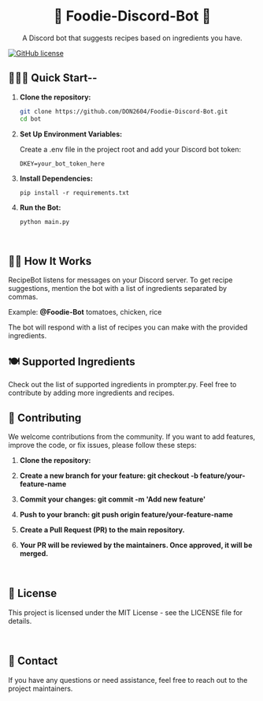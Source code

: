 <h1 align="center">🍔 Foodie-Discord-Bot 🤖</h1>
<p align="center">
  A Discord bot that suggests recipes based on ingredients you have.
</p>

<a href="https://github.com/TechSpectraDWN/Foodie-Discord-Bot/blob/master/LICENSE">![GitHub license](https://img.shields.io/badge/license-MIT-blue.svg)</a>

## 🚀🧑‍🚀 Quick Start--

1. **Clone the repository:**

   ```bash
   git clone https://github.com/DON2604/Foodie-Discord-Bot.git
   cd bot

2. **Set Up Environment Variables:**

    Create a .env file in the project root and add your Discord bot token:
    ```
    DKEY=your_bot_token_here
    ```

3. **Install Dependencies:**
    ```
    pip install -r requirements.txt
    ```

4. **Run the Bot:**
    ```
    python main.py
    ```
<br>

## 👩‍🍳 How It Works

RecipeBot listens for messages on your Discord server. To get recipe suggestions, mention the bot with a list of ingredients separated by commas.

Example: **@Foodie-Bot** tomatoes, chicken, rice

The bot will respond with a list of recipes you can make with the provided ingredients. <br>

## 🍽️ Supported Ingredients
Check out the list of supported ingredients in prompter.py. Feel free to contribute by adding more ingredients and recipes. <br>

## 🤝 Contributing
We welcome contributions from the community. If you want to add features, improve the code, or fix issues, please follow these steps:

1. **Clone the repository:**

2. **Create a new branch for your feature: git checkout -b feature/your-feature-name**

3. **Commit your changes: git commit -m 'Add new feature'**

4. **Push to your branch: git push origin feature/your-feature-name**

5. **Create a Pull Request (PR) to the main repository.**

6. **Your PR will be reviewed by the maintainers. Once approved, it will be merged.**

<br>

## 📝 License
This project is licensed under the MIT License - see the LICENSE file for details.

<br>

## 📧 Contact
If you have any questions or need assistance, feel free to reach out to the project maintainers.
